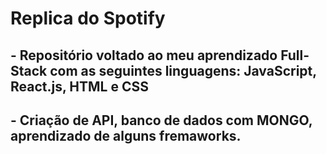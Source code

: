 # Replica do Spotify

## - Repositório voltado ao meu aprendizado Full-Stack com as seguintes linguagens: JavaScript, React.js, HTML e CSS
## - Criação de API, banco de dados com MONGO, aprendizado de alguns fremaworks.
